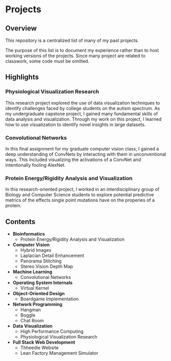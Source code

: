 # Projects

## Overview
This repository is a centralized list of many of my past projects. 

The purpose of this list is to document my experience rather than to host working versions of the projects. Since many project are related to classwork, some code must be omitted.

## Highlights
### Physiological Visualization Research
This research project explored the use of data visualization techniques to identify challenges faced by college students on the autism spectrum. As my undergraduate capstone project, I gained many fundamental skills of data analysis and visualization. Through my work on this project, I learned how to use visualization to identify novel insights in large datasets.
### Convolutional Networks
In this final assignment for my graduate computer vision class, I gained a deep understanding of ConvNets by interacting with them in unconventional ways. This included visualizing the activations of a ConvNet and intentionally fooling AlexNet.
### Protein Energy/Rigidity Analysis and Visualization
In this research-oriented project, I worked in an interdisciplinary group of Biology and Computer Science students to explore potential predictive metrics of the effects single point mutations have on the properies of a protein.

## Contents
- **Bioinformatics**
  - Protein Energy/Rigidity Analysis and Visualization
- **Computer Vision**
  - Hybrid Images
  - Laplacian Detail Enhancement
  - Panorama Stitching
  - Stereo Vision Depth Map
- **Machine Learning**
  - Convolutional Networks
- **Operating System Internals**
  - Virtual Kernel
- **Object-Oriented Design**
  - Boardgame Implementation
- **Network Programming**
  - Hangman
  - Boggle
  - Chat Room
- **Data Visualization**
  - High Performance Computing
  - Physiological Visualization Research
- **Full Stack Web Development**
  - Thheedle Website
  - Lean Factory Management Simulator

  
